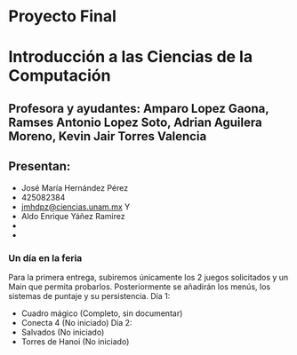 # Proyecto Final
# Introducción a las Ciencias de la Computación
## Profesora y ayudantes: Amparo Lopez Gaona, Ramses Antonio Lopez Soto, Adrian Aguilera Moreno, Kevin Jair Torres Valencia
## Presentan: 
- José María Hernández Pérez
- 425082384
- jmhdpz@ciencias.unam.mx
Y
- Aldo Enrique Yáñez Ramirez
-
-

### Un día en la feria
Para la primera entrega, subiremos únicamente los 2 juegos solicitados y un Main que permita probarlos. Posteriormente se añadirán los menús, los sistemas de puntaje y su persistencia.
Día 1:
- Cuadro mágico (Completo, sin documentar)
- Conecta 4 (No iniciado)
Día 2:
- Salvados (No iniciado)
- Torres de Hanoi (No iniciado)
